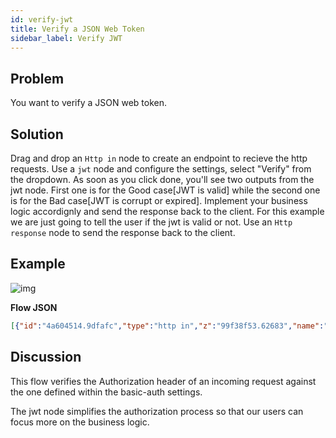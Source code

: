 ```yaml
---
id: verify-jwt
title: Verify a JSON Web Token
sidebar_label: Verify JWT
---
```


## Problem

You want to verify a JSON web token.

## Solution

Drag and drop an <code class="node">Http in</code> node to create an endpoint to recieve the http requests.
Use a <code class="node">jwt</code> node and configure the settings, select "Verify" from the dropdown.
As soon as you click done, you'll see two outputs from the jwt node. First one is for the Good case[JWT is valid] while the second one is for the Bad case[JWT is corrupt or expired]. Implement your business logic accordignly and send the response back to the client. For this example we are just going to tell the user if the jwt is valid or not.
Use an <code class="node">Http response</code> node to send the response back to the client.

## Example

![img](/assets/docs/security/verify-jwt.png)

<b>Flow JSON</b>

~~~json
[{"id":"4a604514.9dfafc","type":"http in","z":"99f38f53.62683","name":"","url":"/jwt/verify","method":"post","upload":false,"swaggerDoc":"","x":120,"y":180,"wires":[["d012a70d.23de28"]]},{"id":"d012a70d.23de28","type":"jwt","z":"99f38f53.62683","name":"","jwtconfig":"","generatejwt":false,"outputs":2,"x":290,"y":180,"wires":[["ce2c2aa8.eedf48"],["84ad82d.e06a68"]]},{"id":"ce2c2aa8.eedf48","type":"function","z":"99f38f53.62683","name":"jwt is Intact","func":"msg.statusCode =200;\nmsg.payload = {\n    message : \"Jwt is verified\"\n}\nreturn msg;","outputs":1,"noerr":0,"x":510,"y":160,"wires":[["13cac157.1eb0df"]]},{"id":"84ad82d.e06a68","type":"function","z":"99f38f53.62683","name":"Jwt is corrupt","func":"msg.statusCode =401;\nmsg.payload = {\n    message : \"There's an issue with jwt\"\n}\nreturn msg;","outputs":1,"noerr":0,"x":510,"y":200,"wires":[["13cac157.1eb0df"]]},{"id":"13cac157.1eb0df","type":"http response","z":"99f38f53.62683","name":"","statusCode":"","headers":{"content-type":"application/json"},"x":690,"y":180,"wires":[]}]
~~~

## Discussion

This flow verifies the Authorization header of an incoming request against the one defined within the basic-auth settings.

The jwt node simplifies the authorization process so that our users can focus more on the business logic.